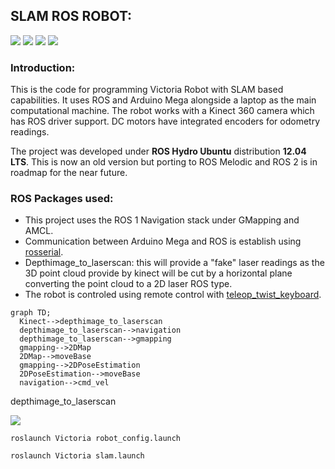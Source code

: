 ## SLAM ROS ROBOT:

![](https://img.shields.io/badge/ROS1-blue?style=for-the-badge)
![](https://img.shields.io/badge/SLAM-yellow?style=for-the-badge)
![](https://img.shields.io/badge/NAVIGATION_STACK-orange?style=for-the-badge)
![](https://img.shields.io/badge/AMLC-green?style=for-the-badge)

### Introduction:
This is the code for programming Victoria Robot with SLAM based capabilities. 
It uses ROS and Arduino Mega alongside a laptop as the main computational machine. The robot works with a Kinect 360 camera which has ROS driver support. DC motors have integrated encoders for odometry readings.

The project was developed under **ROS Hydro Ubuntu** distribution **12.04 LTS**. This is now an old version but porting to ROS Melodic and ROS 2 is in roadmap for the near future.

### ROS Packages used:

* This project uses the ROS 1 Navigation stack under GMapping and AMCL.
* Communication between Arduino Mega and ROS is establish using [rosserial](http://wiki.ros.org/rosserial_arduino).
* Depthimage_to_laserscan: this will provide a "fake" laser readings as the 3D point cloud provide by kinect will be cut by a horizontal plane converting the point cloud to a 2D laser ROS type.
* The robot is controled using remote control with [teleop_twist_keyboard](http://wiki.ros.org/teleop_twist_keyboard).

```mermaid
graph TD;
  Kinect-->depthimage_to_laserscan
  depthimage_to_laserscan-->navigation
  depthimage_to_laserscan-->gmapping
  gmapping-->2DMap
  2DMap-->moveBase
  gmapping-->2DPoseEstimation
  2DPoseEstimation-->moveBase
  navigation-->cmd_vel
```

depthimage_to_laserscan 

![](https://user-images.githubusercontent.com/26432703/193227029-7cd62050-a7ac-4d19-9a58-1886f0a40c9c.png)

```
roslaunch Victoria robot_config.launch 
```

```
roslaunch Victoria slam.launch 
```
